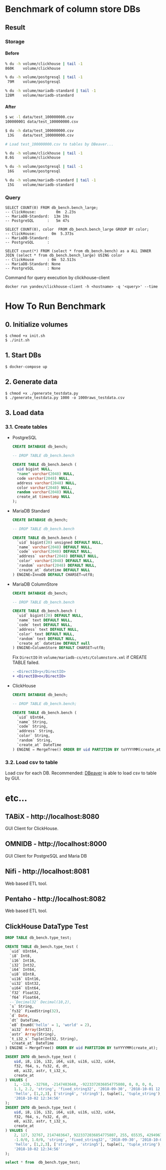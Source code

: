 # Benchmark of column store DBs
## Result
### Storage

#### Before
```sh
% du -h volume/clickhouse | tail -1
860K    volume/clickhouse

% du -h volume/postgresql | tail -1
 79M    volume/postgresql

% du -h volume/mariadb-standard | tail -1
128M    volume/mariadb-standard
```

#### After
```sh
$ wc -l data/test_100000000.csv
100000001 data/test_100000000.csv

$ du -h data/test_100000000.csv
 13G    data/test_100000000.csv

# Load test_100000000.csv to tables by DBeaver...

% du -h volume/clickhouse | tail -1
8.6G    volume/clickhouse

% du -h volume/postgresql | tail -1
 16G    volume/postgresql

% du -h volume/mariadb-standard | tail -1
 15G    volume/mariadb-standard
```

### Query
```
SELECT COUNT(0) FROM db_bench.bench_large;
-- ClickHouse:         0m  2.23s
-- MariaDB-Standard:  13m 19s
-- PostgreSQL      :   5m 47s
```

```
SELECT COUNT(0), color  FROM db_bench.bench_large GROUP BY color;
-- ClickHouse:       0m  5.373s
-- MariaDB-Standard:
-- PostgreSQL      :
```

```
SELECT count(*) FROM (select * from db_bench.bench) as a ALL INNER JOIN (select * from db_bench.bench_large) USING color
-- ClickHouse      : 0m  52.513s
-- MariaDB-Standard: None
-- PostgreSQL      : None
```

Command for query execution by clickhouse-client
```
docker run yandex/clickhouse-client -h <hostname> -q '<query>' --time
```


# How To Run Benchmark
## 0. Initialize volumes
```
$ chmod +x init.sh
$ ./init.sh
```

## 1. Start DBs
```
$ docker-compose up
```

## 2. Generate data
```
$ chmod +x ./generate_testdata.py
$ ./generate_testdata.py 1000 -o 1000raws_testdata.csv
```

## 3. Load data
### 3.1. Create tables
+ PostgreSQL
  ```sql
  CREATE DATABASE db_bench;

  -- DROP TABLE db_bench.bench

  CREATE TABLE db_bench.bench (
  	uid bigint NULL,
  	"name" varchar(2048) NULL,
  	code varchar(2048) NULL,
  	address varchar(2048) NULL,
  	color varchar(2048) NULL,
  	random varchar(2048) NULL,
  	create_at timestamp NULL
  );
  ```

+ MariaDB Standard
  ```sql
  CREATE DATABASE db_bench;

  -- DROP TABLE db_bench.bench

  CREATE TABLE db_bench.bench (
    `uid` bigint(20) unsigned DEFAULT NULL,
    `name` varchar(2048) DEFAULT NULL,
    `code` varchar(2048) DEFAULT NULL,
    `address` varchar(2048) DEFAULT NULL,
    `color` varchar(2048) DEFAULT NULL,
    `random` varchar(2048) DEFAULT NULL,
    `create_at` datetime DEFAULT NULL
  ) ENGINE=InnoDB DEFAULT CHARSET=utf8;
  ```

+ MariaDB ColumnStore
  ```sql
  CREATE DATABASE db_bench;

  -- DROP TABLE db_bench.bench

  CREATE TABLE db_bench.bench (
    `uid` bigint(20) DEFAULT NULL,
    `name` text DEFAULT NULL,
    `code` text DEFAULT NULL,
    `address` text DEFAULT NULL,
    `color` text DEFAULT NULL,
    `random` text DEFAULT NULL,
    `create_at` datetime DEFAULT null
  ) ENGINE=ColumnStore DEFAULT CHARSET=utf8;
  ```

  Fix `DirectIO` in `volume/mariadb-cs/etc/Columnstore.xml` if CREATE TABLE failed.
  ```diff
  - <DirectIO>y</DirectIO>
  + <DirectIO>n</DirectIO>
  ```


+ ClickHouse
  ```sql
  CREATE DATABASE db_bench;

  -- DROP TABLE db_bench.bench;

  CREATE TABLE db_bench.bench (
    `uid` UInt64,
    `name` String,
    `code` String,
    `address` String,
    `color` String,
    `random` String,
    `create_at` DateTime
  ) ENGINE = MergeTree() ORDER BY uid PARTITION BY toYYYYMM(create_at);
  ```

### 3.2. Load csv to table
Load csv for each DB. Recommended: [DBeaver](https://dbeaver.io/) is able to load csv to table by GUI.

# etc...
## TABiX - http://localhost:8080
GUI Client for ClickHouse.

## OMNIDB - http://localhost:8000
GUI Client for PostgreSQL and Maria DB

## Nifi - http://localhost:8081
Web based ETL tool.

## Pentaho - http://localhost:8082
Web based ETL tool.

## ClickHouse DataType Test
```sql
DROP TABLE db_bench.type_test;

CREATE TABLE db_bench.type_test (
  `uid` UInt64,
  `i8` Int8,
  `i16` Int16,
  `i32` Int32,
  `i64` Int64,
  `ui8` UInt8,
  `ui16` UInt16,
  `ui32` UInt32,
  `ui64` UInt64,
  `f32` Float32,
  `f64` Float64,
  --`Decimal32` Decimal(10,2),
  `s` String,
  `fs32` FixedString(32),
  `d` Date,
  `dt` DateTime,
  `e8` Enum8('hello' = 1, 'world' = 2),
  `ai32` Array(Int32),
  `astr` Array(String),
  `t_i32_s` Tuple(Int32, String),
  `create_at` DateTime
) ENGINE = MergeTree() ORDER BY uid PARTITION BY toYYYYMM(create_at);

INSERT INTO db_bench.type_test (
	uid, i8, i16, i32, i64, ui8, ui16, ui32, ui64,
	f32, f64, s, fs32, d, dt,
	e8, ai32, astr, t_i32_s,
	create_at
) VALUES (
	1, -128, -32768, -2147483648, -9223372036854775808, 0, 0, 0, 0,
	1.1, 2.2, 'string', 'fixed_string32', '2018-09-30', '2018-10-01 12:34:56',
	'hello', [1,2,3], ['string4', 'string5'], tuple(1, 'tuple_string'),
	'2018-10-02 12:34:56'
);
INSERT INTO db_bench.type_test (
	uid, i8, i16, i32, i64, ui8, ui16, ui32, ui64,
	f32, f64, s, fs32, d, dt,
	e8, ai32, astr, t_i32_s,
	create_at
) VALUES (
	2, 127, 32767, 2147483647, 9223372036854775807, 255, 65535, 4294967295, 18446744073709551615,
	-1.0/0, 1.0/0, 'string', 'fixed_string32', '2018-09-30', '2018-10-01 12:34:56',
	'hello', [1,2,3], ['string4', 'string5'], tuple(1, 'tuple_string'),
	'2018-10-02 12:34:56'
);

select * from  db_bench.type_test;
```
